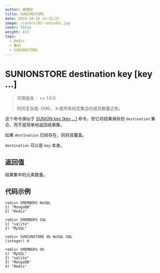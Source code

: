 ```yaml
---
author: 黄健宏
title: SUNIONSTORE
date: 2024-10-28 15:32:21
image: /covers/02-redisdoc.jpg
cover: false
weight: 413
tags:
  - Redis
  - 集合
  - SUNIONSTORE
---
```


# SUNIONSTORE destination key [key …]

> 可用版本： >= 1.0.0
> 
> 时间复杂度: O(N)， `N` 是所有给定集合的成员数量之和。

这个命令类似于 [SUNION key [key …]](./12-sunion) 命令，但它将结果保存到 `destination` 集合，而不是简单地返回结果集。

如果 `destination` 已经存在，则将其覆盖。

`destination` 可以是 `key` 本身。

## 返回值

结果集中的元素数量。

## 代码示例

```shell
redis> SMEMBERS NoSQL
1) "MongoDB"
2) "Redis"

redis> SMEMBERS SQL
1) "sqlite"
2) "MySQL"

redis> SUNIONSTORE db NoSQL SQL
(integer) 4

redis> SMEMBERS db
1) "MySQL"
2) "sqlite"
3) "MongoDB"
4) "Redis"
```

